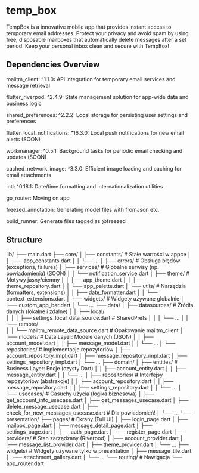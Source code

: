 # temp_box

TempBox is a innovative mobile app that provides instant access to temporary email addresses. Protect your privacy and avoid spam by using free, disposable mailboxes that automatically delete messages after a set period. Keep your personal inbox clean and secure with TempBox!


## Dependencies Overview
mailtm_client: ^1.1.0: API integration for temporary email services and message retrieval

flutter_riverpod: ^2.4.9: State management solution for app-wide data and business logic

shared_preferences: ^2.2.2: Local storage for persisting user settings and preferences

flutter_local_notifications: ^16.3.0: Local push notifications for new email alerts (SOON)

workmanager: ^0.5.1: Background tasks for periodic email checking and updates (SOON)

cached_network_image: ^3.3.0: Efficient image loading and caching for email attachments

intl: ^0.18.1: Date/time formatting and internationalization utilities

go_router: Moving on app

freezed_annotation: Generating model files with fromJson etc.

build_runner: Generate files tagged as @freezed


## Structure

lib/
├── main.dart
├── core/
│   ├── constants/          # Stałe wartości w appce
│   │   ├── app_constants.dart
│   │   └── ... 
│   ├── errors/             # Obsługa błędów (exceptions, failures)
│   ├── services/           # Globalne serwisy (np. powiadomienia) (SOON)
│   │   └── notification_service.dart
│   ├── theme/              # Motywy jasny/ciemny
│   │   ├── app_theme.dart
│   │   ├── theme_repository.dart
│   │   └── app_palette.dart
│   ├── utils/              # Narzędzia (formatters, extensions)
│   │   ├── date_formatter.dart
│   │   └── context_extensions.dart
│   └── widgets/            # Widgety używane globalnie
│       ├── custom_app_bar.dart
│       └── ...
├── data/
│   ├── datasources/        # Źródła danych (lokalne i zdalne)
│   │   ├── local/          
│   │   │   ├── settings_local_data_source.dart # SharedPrefs
│   │   │   └── ...
│   │   └── remote/         
│   │       └── mailtm_remote_data_source.dart  # Opakowanie mailtm_client
│   ├── models/             # Data Layer: Modele danych (JSON)
│   │   ├── account_model.dart
│   │   ├── message_model.dart
│   │   └── ...
│   └── repositories/       # Implementacje repozytoriów
│       ├── account_repository_impl.dart
│       ├── message_repository_impl.dart
│       ├── settings_repository_impl.dart
│       └── ...
├── domain/
│   ├── entities/           # Business Layer: Encje (czysty Dart)
│   │   ├── account_entity.dart
│   │   ├── message_entity.dart
│   │   └── ...
│   ├── repositories/       # Interfejsy repozytoriów (abstrakcje)
│   │   ├── account_repository.dart
│   │   ├── message_repository.dart
│   │   ├── settings_repository.dart
│   │   └── ...
│   └── usecases/           # Casuchy użycia (logika biznesowa)
│       ├── get_account_info_usecase.dart
│       ├── get_messages_usecase.dart
│       ├── delete_message_usecase.dart
│       ├── check_for_new_messages_usecase.dart # Dla powiadomień!
│       └── ...
└── presentation/
    ├── pages/              # Ekrany (Full UI)
    │   ├── login_page.dart
    │   ├── mailbox_page.dart
    │   ├── message_detail_page.dart
    │   ├── settings_page.dart
    │   ├── auth_page.dart
    │   └── register_page.dart
    ├── providers/          # Stan zarządzany (Riverpod)
    │   ├── account_provider.dart
    │   ├── message_list_provider.dart
    │   ├── theme_provider.dart
    │   └── ...
    ├── widgets/            # Widgety używane tylko w presentation
    │   ├── message_tile.dart
    │   ├── attachment_gallery.dart
    │   └── ...
    └── routing/            # Nawigacja
        └── app_router.dart


